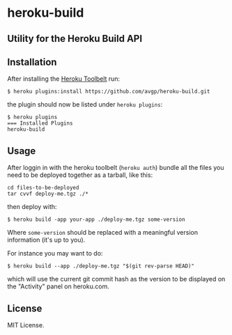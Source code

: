 # heroku-build
## Utility for the Heroku Build API

## Installation
After installing the [Heroku Toolbelt](https://toolbelt.heroku.com/) run:

```shell
$ heroku plugins:install https://github.com/avgp/heroku-build.git
```
the plugin should now be listed under `heroku plugins`:

```shell
$ heroku plugins
=== Installed Plugins
heroku-build
```

## Usage

After loggin in with the heroku toolbelt (`heroku auth`) bundle all the files you need to be deployed together as a tarball, like this:

```shell
cd files-to-be-deployed
tar cvvf deploy-me.tgz ./*
```
then deploy with:

```shell
$ heroku build -app your-app ./deploy-me.tgz some-version
```

Where `some-version` should be replaced with a meaningful version information (it's up to you).

For instance you may want to do:

```shell
$ heroku build --app ./deploy-me.tgz "$(git rev-parse HEAD)"
```
which will use the current git commit hash as the version to be displayed on the "Activity" panel on heroku.com.

## License
MIT License.
